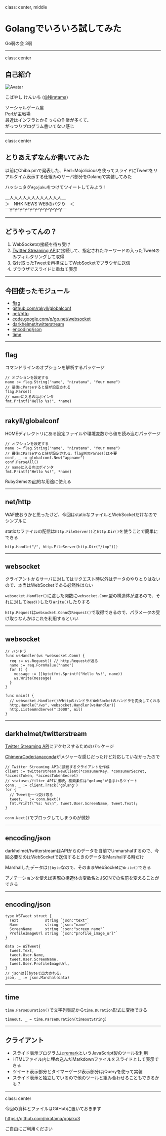 class: center, middle

# Golangでいろいろ試してみた

Go弱の会 3弱

---
class: center

## 自己紹介

![Avatar](https://pbs.twimg.com/profile_images/497934309735415809/sCM9H_lU_bigger.jpeg)

こばやし けんいち ([@Niratama](http://twitter.com/Niratama))

ソーシャルゲーム屋<br>
Perlが主戦場<br>
最近はインフラとかそっちの作業が多くて、<br>
がっつりプログラム書いてない感じ<br>

---
class: center

## とりあえずなんか書いてみた

以前にChiba.pmで発表した、Perl+Mojoliciousを使ってスライドにTweetをリアルタイム表示する仕組みのサーバ部分をGolangで実装してみた

ハッシュタグ`#gojaku`をつけてツイートしてみよう！

＿人人人人人人人人人人人人＿<br>
＞　NHK NEWS WEBのパクり　＜<br>
￣Y^Y^Y^Y^Y^Y^Y^Y^Y^Y^Y￣

---
## どうやってんの？

1. WebSocketの接続を待ち受け
2. [Twitter Streaming API](https://dev.twitter.com/docs/streaming-apis)に接続して、指定されたキーワードの入ったTweetのみフィルタリングして取得
3. 受け取ったTweetを再構成してWebSocketでブラウザに送信
4. ブラウザでスライドに重ねて表示
---
## 今回使ったモジュール

* [flag](http://godoc.org/flag)
* [github.com/rakyll/globalconf](http://godoc.org/github.com/rakyll/globalconf)
* [net/http](http://godoc.org/net/http)
* [code.google.com/p/go.net/websocket](http://godoc.org/code.google.com/p/go.net/websocket)
* [darkhelmet/twitterstream](http://godoc.org/github.com/darkhelmet/twitterstream)
* [encoding/json](http://godoc.org/encoding/json)
* [time](http://godoc.org/time)

---
## flag

コマンドラインのオプションを解析するパッケージ

```
// オプションを設定する
name := flag.String("name", "niratama", "Your name")
// 最後にParseすると値が設定される
flag.Parse()
// nameに入るのはポインタ
fmt.Printf("Hello %s!", *name)
```

---
## rakyll/globalconf

HOMEディレクトリにある設定ファイルや環境変数から値を読み込むパッケージ

```
// オプションを設定する
name := flag.String("name", "niratama", "Your name")
// 最後にParseすると値が設定される。flag側のParse()は不要
conf, _ := globalconf.New("appname")
conf.ParseAll()
// nameに入るのはポインタ
fmt.Printf("Hello %s!", *name)
```

RubyGemsの[pit](https://github.com/cho45/pit)的な用途に使える

---
## net/http

WAF使おうかと思ったけど、今回はstaticなファイルとWebSocketだけなのでシンプルに

staticなファイルの配信は`http.FileServer()`と`http.Dir()`を使うことで簡単にできる

```
http.Handle("/", http.FileServer(http.Dir("/tmp")))
```

---
## websocket

クライアントからサーバに対してはリクエスト時以外はデータのやりとりはないので、本当はWebSocketである必然性はない

`websocket.Handler()`に渡した関数に`websocket.Conn`型の構造体が渡るので、それに対して`Read()`したり`Write()`したりする

`http.Request`は`websocket.Conn`の`Request()`で取得できるので、パラメータの受け取りなんかはこれを利用するといい

---
## websocket

```
// ハンドラ
func wsHandler(ws *websocket.Conn) {
  req := ws.Request() // http.Requestが返る
  name := req.FormValue("name")
  for () {
    message := []byte(fmt.Sprintf("Hello %s!", name))
    ws.Write(message)
  }
}

func main() {
  // websocket.Handler()がhttpのハンドラとWebSocketのハンドラを変換してくれる
  http.Handle("/ws", websocket.Handler(wsHandler))
  http.ListenAndServe(":3000", nil)
}
```

---
## darkhelmet/twitterstream

[Twitter Streaming API](https://dev.twitter.com/docs/streaming-apis)にアクセスするためのパッケージ

[ChimeraCoder/anaconda](http://godoc.org/github.com/ChimeraCoder/anaconda)がメジャーな感じだったけど対応していなかったので

```
// Twitter Streaming APIに接続するクライアントを作成
client := twitterstream.NewClient(*consumerKey, *consumerSecret, *accessToken, *accessTokenSecret)
// statuses/filter APIに接続。検索条件は"golang"が含まれるツイート
conn, _ := client.Track('golang')
for {
  // Tweetを一つ受け取る
  tweet, _ := conn.Next()
  fmt.Printf("%s: %s\n", tweet.User.ScreenName, tweet.Text);
}
```

`conn.Next()`でブロックしてしまうのが微妙

---
## encoding/json

darkhelmet/twitterstreamはAPIからのデータを自前でUnmarshalするので、今回必要なのはWebSocketで送信するときのデータをMarshalする時だけ

Marshalしたデータは`[]byte`なので、そのままWebSocketに`Write()`できる

アノテーションを使えば実際の構造体の変数名とJSONでの名前を変えることができる

---
## encoding/json

```
type WSTweet struct {
  Text            string `json:"text"`
  Name            string `json:"name"`
  ScreenName      string `json:"screen_name"`
  ProfileImageUrl string `json:"profile_image_url"`
}

data := WSTweet{
  tweet.Text,
  tweet.User.Name,
  tweet.User.ScreenName,
  tweet.User.ProfileImageUrl,
}
// jsonは[]byteで出力される。
json, _ := json.Marshal(data)
```

---
## time

`time.ParseDuration()`で文字列表記から`time.Duration`形式に変換できる

```
timeout, _ = time.ParseDuration(timeoutString)
```

---
## クライアント

* スライド表示プログラムは[remark](https://github.com/gnab/remark/)というJavaScript製のツールを利用
 * HTMLファイル内に埋め込んだMarkdownファイルをスライドとして表示できる
* ツイート表示部分とタイマーゲージ表示部分はjQueryを使って実装
 * スライド表示と独立しているので他のツールと組み合わせることもできるかも？

---
class: center

今回の資料とファイルはGitHubに置いておきます

https://github.com/niratama/gojaku3

ご自由にご利用ください
